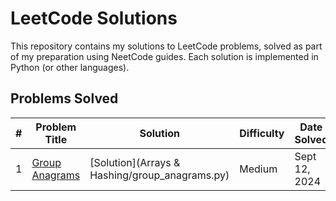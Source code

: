 # LeetCode Solutions

This repository contains my solutions to LeetCode problems, solved as part of my preparation using NeetCode guides. Each solution is implemented in Python (or other languages).

## Problems Solved

| # | Problem Title | Solution | Difficulty | Date Solved |
|---|---------------|----------|------------|-------------|
| 1 | [Group Anagrams](https://leetcode.com/problems/group-anagrams/description/) | [Solution](Arrays & Hashing/group_anagrams.py) | Medium | Sept 12, 2024 |

